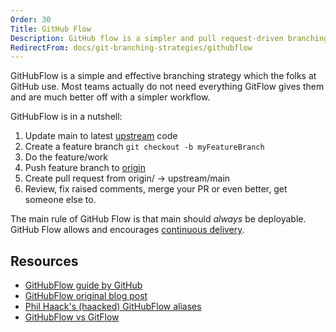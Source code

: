 ```yaml
---
Order: 30
Title: GitHub Flow
Description: GitHub flow is a simpler and pull request-driven branching strategy
RedirectFrom: docs/git-branching-strategies/githubflow
---
```


GitHubFlow is a simple and effective branching strategy which the folks at
GitHub use. Most teams actually do not need everything GitFlow gives them and
are much better off with a simpler workflow.

GitHubFlow is in a nutshell:

1. Update main to latest [upstream](/docs/learn/git-setup#upstream) code
2. Create a feature branch `git checkout -b myFeatureBranch`
3. Do the feature/work
4. Push feature branch to [origin](/docs/learn/git-setup#origin)
5. Create pull request from origin/<featureBranch> -> upstream/main
6. Review, fix raised comments, merge your PR or even better, get someone else to.

The main rule of GitHub Flow is that main should _always_ be deployable.
GitHub Flow allows and encourages [continuous delivery](/docs/reference/modes/continuous-delivery).

## Resources

* [GitHubFlow guide by GitHub](https://docs.github.com/en/get-started/quickstart/github-flow#introduction)
* [GitHubFlow original blog post](https://scottchacon.com/2011/08/31/github-flow)
* [Phil Haack's (haacked) GitHubFlow aliases](https://haacked.com/archive/2014/07/28/github-flow-aliases/)
* [GitHubFlow vs GitFlow](https://lucamezzalira.com/2014/03/10/git-flow-vs-github-flow/)
